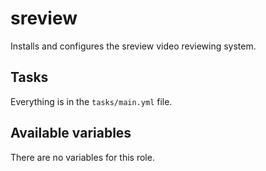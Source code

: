 # sreview

Installs and configures the sreview video reviewing system.

## Tasks

Everything is in the `tasks/main.yml` file.

## Available variables

There are no variables for this role.
